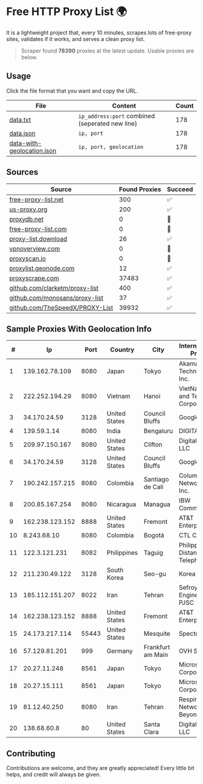 
# Free HTTP Proxy List 🌍

It is a lightweight project that, every 10 minutes, scrapes lots of free-proxy sites, validates if it works, and serves a clean proxy list.


> Scraper found **78390** proxies at the latest update. Usable proxies are below.

## Usage

Click the file format that you want and copy the URL.


|File|Content|Count|
|----|-------|-----|
|[data.txt](https://raw.githubusercontent.com/themiralay/Proxy-List-World/master/data.txt)|`ip_address:port` combined (seperated new line)|178|
|[data.json](https://raw.githubusercontent.com/themiralay/Proxy-List-World/master/data.json)|`ip, port`|178|
|[data-with-geolocation.json](https://raw.githubusercontent.com/themiralay/Proxy-List-World/master/data-with-geolocation.json)|`ip, port, geolocation`|178|

## Sources

|Source|Found Proxies|Succeed|
|------|-------------|-------|
|[free-proxy-list.net](https://free-proxy-list.net)|300|✅|
|[us-proxy.org](https://www.us-proxy.org)|200|✅|
|[proxydb.net](http://proxydb.net)|0|🚫|
|[free-proxy-list.com](https://free-proxy-list.com/?page=&port=&type%5B%5D=http&type%5B%5D=https&up_time=0&search=Search)|0|🚫|
|[proxy-list.download](https://www.proxy-list.download/HTTP)|26|✅|
|[vpnoverview.com](https://vpnoverview.com/privacy/anonymous-browsing/free-proxy-servers)|0|🚫|
|[proxyscan.io](https://www.proxyscan.io)|0|🚫|
|[proxylist.geonode.com](https://proxylist.geonode.com/api/proxy-list?limit=300&page=1&sort_by=lastChecked&sort_type=desc&protocols=http,https)|12|✅|
|[proxyscrape.com](https://api.proxyscrape.com/v2/?request=displayproxies&protocol=http&timeout=10000&country=all&ssl=all&anonymity=all)|37483|✅|
|[github.com/clarketm/proxy-list](https://raw.githubusercontent.com/clarketm/proxy-list/master/proxy-list-raw.txt)|400|✅|
|[github.com/monosans/proxy-list](https://raw.githubusercontent.com/monosans/proxy-list/main/proxies/http.txt)|37|✅|
|[github.com/TheSpeedX/PROXY-List](https://raw.githubusercontent.com/TheSpeedX/PROXY-List/master/http.txt)|39932|✅|


## Sample Proxies With Geolocation Info

|#|Ip|Port|Country|City|Internet Service Provider|
|-|--|----|-------|----|-------------------------|
|1|139.162.78.109|8080|Japan|Tokyo|Akamai Technologies, Inc.|
|2|222.252.194.29|8080|Vietnam|Hanoi|VietNam Post and Telecom Corporation|
|3|34.170.24.59|3128|United States|Council Bluffs|Google LLC|
|4|139.59.1.14|8080|India|Bengaluru|DIGITALOCEAN|
|5|209.97.150.167|8080|United States|Clifton|DigitalOcean, LLC|
|6|34.170.24.59|3128|United States|Council Bluffs|Google LLC|
|7|190.242.157.215|8080|Colombia|Santiago de Cali|Columbus Networks USA, Inc.|
|8|200.85.167.254|8080|Nicaragua|Managua|IBW Communications|
|9|162.238.123.152|8888|United States|Fremont|AT&T Enterprises, LLC|
|10|8.243.68.10|8080|Colombia|Bogotá|CTL Colombia|
|11|122.3.121.231|8082|Philippines|Taguig|Philippine Long Distance Telephone Co.|
|12|211.230.49.122|3128|South Korea|Seo-gu|Korea Telecom|
|13|185.112.151.207|8022|Iran|Tehran|Sefroyek Pardaz Engineering PJSC|
|14|162.238.123.152|8888|United States|Fremont|AT&T Enterprises, LLC|
|15|24.173.217.114|55443|United States|Mesquite|Spectrum|
|16|57.129.81.201|999|Germany|Frankfurt am Main|OVH SAS|
|17|20.27.11.248|8561|Japan|Tokyo|Microsoft Corporation|
|18|20.27.15.111|8561|Japan|Tokyo|Microsoft Corporation|
|19|81.12.40.250|8080|Iran|Tehran|Respina Networks & Beyond PJSC|
|20|138.68.60.8|80|United States|Santa Clara|DigitalOcean, LLC|



## Contributing

Contributions are welcome, and they are greatly appreciated! Every
little bit helps, and credit will always be given.

